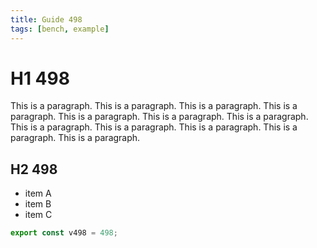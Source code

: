 ```yaml
---
title: Guide 498
tags: [bench, example]
---
```


# H1 498

This is a paragraph. This is a paragraph. This is a paragraph. This is a paragraph. This is a paragraph. This is a paragraph. This is a paragraph. This is a paragraph. This is a paragraph. This is a paragraph. This is a paragraph. This is a paragraph. 

## H2 498

- item A
- item B
- item C

```ts
export const v498 = 498;
```